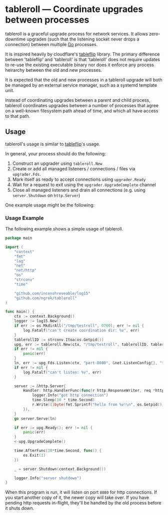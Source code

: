 # tableroll &mdash; Coordinate upgrades between processes

tableroll is a graceful upgrade process for network services. It allows
zero-downtime upgrades (such that the listening socket never drops a
connection) between multiple [Go](https://golang.org/) processes.

It is inspired heavily by cloudflare's
[tableflip](https://github.com/cloudflare/tableflip) library.
The primary difference between 'tableflip' and 'tableroll' is that 'tableroll'
does not require updates to re-use the existing executable binary nor does it
enforce any process heirarchy between the old and new processes.

It is expected that the old and new processes in a tableroll upgrade will both
be managed by an external service manager, such as a systemd template unit.

Instead of coordinating upgrades between a parent and child process, tableroll
coordinates upgrades between a number of processes that agree on a well-known
filesystem path ahead of time, and which all have access to that path.

## Usage

tableroll's usage is similar to [tableflip](https://github.com/cloudflare/tableflip)'s usage.

In general, your process should do the following:

1. Construct an upgrader using `tableroll.New`
1. Create or add all managed listeners / connections / files via `upgrader.Fds`.
1. Mark itself as ready to accept connections using `upgrader.Ready`
1. Wait for a request to exit using the `upgrader.UpgradeComplete` channel
1. Close all managed listeners and drain all connections (e.g. using `server.Shutdown` on `http.Server`)

One example usage might be the following:

### Usage Example

The following example shows a simple usage of tableroll.

```go
package main

import (
	"context"
	"fmt"
	"log"
	"net"
	"net/http"
	"os"
	"strconv"
	"time"

	"github.com/inconshreveable/log15"
	"github.com/ngrok/tableroll"
)

func main() {
	ctx := context.Background()
	logger := log15.New()
	if err := os.MkdirAll("/tmp/testroll", 0700); err != nil {
		log.Fatalf("can't create coordination dir: %v", err)
	}
	tablerollID := strconv.Itoa(os.Getpid())
	upg, err := tableroll.New(ctx, "/tmp/testroll", tablerollID, tableroll.WithLogger(logger))
	if err != nil {
		panic(err)
	}
	ln, err := upg.Fds.Listen(ctx, "port-8080", &net.ListenConfig{}, "tcp", "127.0.0.1:8080")
	if err != nil {
		log.Fatalf("can't listen: %v", err)
	}

	server := &http.Server{
		Handler: http.HandlerFunc(func(r http.ResponseWriter, req *http.Request) {
			logger.Info("got http connection")
			time.Sleep(10 * time.Second)
			r.Write([]byte(fmt.Sprintf("hello from %v!\n", os.Getpid())))
		}),
	}
	go server.Serve(ln)

	if err := upg.Ready(); err != nil {
		panic(err)
	}
	<-upg.UpgradeComplete()

	time.AfterFunc(30*time.Second, func() {
		os.Exit(1)
	})

	_ = server.Shutdown(context.Background())

	logger.Info("server shutdown")
}
```

When this program is run, it will listen on port `8080` for http connections.
If you start another copy of it, the newer copy will take over. If you have
pending http requests in-flight, they'll be handled by the old process before
it shuts down.
